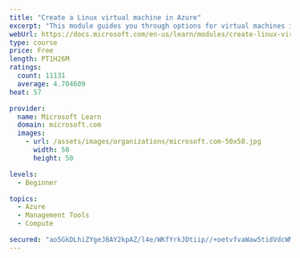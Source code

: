 ```yaml
---
title: "Create a Linux virtual machine in Azure"
excerpt: "This module guides you through options for virtual machines in Azure, creating and connecting a Linux virtual machine, and configuring your network settings."
webUrl: https://docs.microsoft.com/en-us/learn/modules/create-linux-virtual-machine-in-azure/
type: course
price: Free
length: PT1H26M
ratings:
  count: 11131
  average: 4.704609
heat: 57

provider:
  name: Microsoft Learn
  domain: microsoft.com
  images:
    - url: /assets/images/organizations/microsoft.com-50x50.jpg
      width: 50
      height: 50

levels:
  - Beginner

topics:
  - Azure
  - Management Tools
  - Compute

secured: "ao5GkDLhiZYgeJ8AY2kpAZ/l4e/WKfYrkJDtiip//+oetvfvaWaw5tidVdcWMhyRp7I4ex0eMChExs7S+QndKK3Et+HhPvvuHMi6ESuzaKn55uRmCQT2kudzRy+4Cdke+p4IWkj2I0tLqo1RM/31o0yGhF6g6vAwjlgGc+SOdWDUK5JmpCSjoVwbOz2LZ1NMPd+IR1bDk9RjS+w1V/Qmf1/RIfyBQu0+UXOzdbnjq+AwZfS216MDnCO3cmO1LwYXR7NoFlEAuTatezCa22FSRn8sKZqsX1yYJOnqFIiEO5waq6nDTRfI2aPFeIywIg4jgnLhxOpgaZ6kdFDeE4NguW4RlugG8IbI3s3vvEqj+8nlaer4S2+e3vW9iJvQsZbRHj1pBObaKfi1QRxAfhdwZWgUX2U7QLkQP3dgvYdRdEY=;uFK9L6v+neK17rYWEJO1pw=="
---
```


